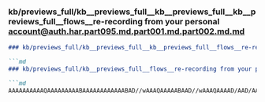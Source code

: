 ### kb/previews_full/kb__previews_full__kb__previews_full__kb__previews_full__flows__re-recording from your personal account@auth.har.part095.md.part001.md.part002.md.md

```md
### kb/previews_full/kb__previews_full__kb__previews_full__flows__re-recording from your personal account@auth.har.part095.md.part001.md.part002.md

```md
### kb/previews_full/kb__previews_full__flows__re-recording from your personal account@auth.har.part095.md.part001.md (part 002)

```md
AAAAAAAAAAQAAAAAAAAABAAAAAAAAAAAABAD//wAAAQAAAAABAAD//wAAAQAAAAD/AAD/AAAAAQAAAAAAAAD/AAAAAQAA/wAAAAH/AAABA
```

```

```

```
